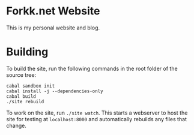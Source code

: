Forkk.net Website
=================

This is my personal website and blog.


Building
========

To build the site, run the following commands in the root folder of the source
tree:

    cabal sandbox init
    cabal install -j --dependencies-only
    cabal build
    ./site rebuild

To work on the site, run `./site watch`. This starts a webserver to host the
site for testing at `localhost:8000` and automatically rebuilds any files that
change.
